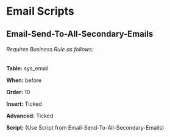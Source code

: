 # Email Scripts
## Email-Send-To-All-Secondary-Emails

###### Requires Business Rule as follows:

**Table:** sys_email

**When:** before

**Order:** 10

**Insert:** Ticked

**Advanced:** Ticked

**Script:** (Use Script from Email-Send-To-All-Secondary-Emails)
